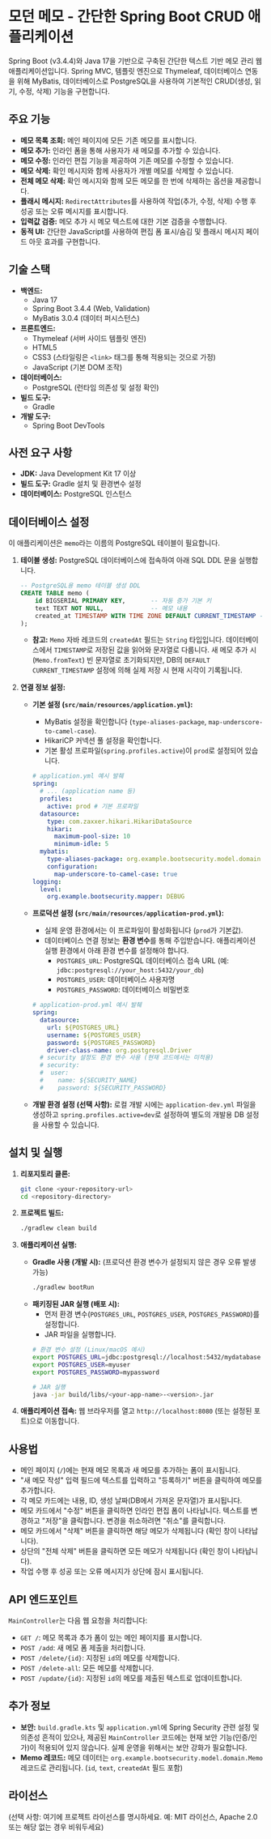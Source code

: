 # 모던 메모 - 간단한 Spring Boot CRUD 애플리케이션

Spring Boot (v3.4.4)와 Java 17을 기반으로 구축된 간단한 텍스트 기반 메모 관리 웹 애플리케이션입니다. Spring MVC, 템플릿 엔진으로 Thymeleaf, 데이터베이스 연동을 위해 MyBatis, 데이터베이스로 PostgreSQL을 사용하여 기본적인 CRUD(생성, 읽기, 수정, 삭제) 기능을 구현합니다.

## 주요 기능

* **메모 목록 조회:** 메인 페이지에 모든 기존 메모를 표시합니다.
* **메모 추가:** 인라인 폼을 통해 사용자가 새 메모를 추가할 수 있습니다.
* **메모 수정:** 인라인 편집 기능을 제공하여 기존 메모를 수정할 수 있습니다.
* **메모 삭제:** 확인 메시지와 함께 사용자가 개별 메모를 삭제할 수 있습니다.
* **전체 메모 삭제:** 확인 메시지와 함께 모든 메모를 한 번에 삭제하는 옵션을 제공합니다.
* **플래시 메시지:** `RedirectAttributes`를 사용하여 작업(추가, 수정, 삭제) 수행 후 성공 또는 오류 메시지를 표시합니다.
* **입력값 검증:** 메모 추가 시 메모 텍스트에 대한 기본 검증을 수행합니다.
* **동적 UI:** 간단한 JavaScript를 사용하여 편집 폼 표시/숨김 및 플래시 메시지 페이드 아웃 효과를 구현합니다.

## 기술 스택

* **백엔드:**
    * Java 17
    * Spring Boot 3.4.4 (Web, Validation)
    * MyBatis 3.0.4 (데이터 퍼시스턴스)
* **프론트엔드:**
    * Thymeleaf (서버 사이드 템플릿 엔진)
    * HTML5
    * CSS3 (스타일링은 `<link>` 태그를 통해 적용되는 것으로 가정)
    * JavaScript (기본 DOM 조작)
* **데이터베이스:**
    * PostgreSQL (런타임 의존성 및 설정 확인)
* **빌드 도구:**
    * Gradle
* **개발 도구:**
    * Spring Boot DevTools

## 사전 요구 사항

* **JDK:** Java Development Kit 17 이상
* **빌드 도구:** Gradle 설치 및 환경변수 설정
* **데이터베이스:** PostgreSQL 인스턴스

## 데이터베이스 설정

이 애플리케이션은 `memo`라는 이름의 PostgreSQL 테이블이 필요합니다.

1.  **테이블 생성:** PostgreSQL 데이터베이스에 접속하여 아래 SQL DDL 문을 실행합니다.

    ```sql
    -- PostgreSQL용 memo 테이블 생성 DDL
    CREATE TABLE memo (
        id BIGSERIAL PRIMARY KEY,       -- 자동 증가 기본 키
        text TEXT NOT NULL,             -- 메모 내용
        created_at TIMESTAMP WITH TIME ZONE DEFAULT CURRENT_TIMESTAMP -- 생성 타임스탬프 자동 설정 (DB에서 관리)
    );
    ```
    * **참고:** `Memo` 자바 레코드의 `createdAt` 필드는 `String` 타입입니다. 데이터베이스에서 `TIMESTAMP`로 저장된 값을 읽어와 문자열로 다룹니다. 새 메모 추가 시(`Memo.fromText`) 빈 문자열로 초기화되지만, DB의 `DEFAULT CURRENT_TIMESTAMP` 설정에 의해 실제 저장 시 현재 시각이 기록됩니다.

2.  **연결 정보 설정:**
    * **기본 설정 (`src/main/resources/application.yml`):**
        * MyBatis 설정을 확인합니다 (`type-aliases-package`, `map-underscore-to-camel-case`).
        * HikariCP 커넥션 풀 설정을 확인합니다.
        * 기본 활성 프로파일(`spring.profiles.active`)이 `prod`로 설정되어 있습니다.

        ```yaml
        # application.yml 예시 발췌
        spring:
          # ... (application name 등)
          profiles:
            active: prod # 기본 프로파일
          datasource:
            type: com.zaxxer.hikari.HikariDataSource
            hikari:
              maximum-pool-size: 10
              minimum-idle: 5
          mybatis:
            type-aliases-package: org.example.bootsecurity.model.domain
            configuration:
              map-underscore-to-camel-case: true
        logging:
          level:
            org.example.bootsecurity.mapper: DEBUG
        ```

    * **프로덕션 설정 (`src/main/resources/application-prod.yml`):**
        * 실제 운영 환경에서는 이 프로파일이 활성화됩니다 (`prod`가 기본값).
        * 데이터베이스 연결 정보는 **환경 변수**를 통해 주입받습니다. 애플리케이션 실행 환경에서 아래 환경 변수를 설정해야 합니다.
            * `POSTGRES_URL`: PostgreSQL 데이터베이스 접속 URL (예: `jdbc:postgresql://your_host:5432/your_db`)
            * `POSTGRES_USER`: 데이터베이스 사용자명
            * `POSTGRES_PASSWORD`: 데이터베이스 비밀번호

        ```yaml
        # application-prod.yml 예시 발췌
        spring:
          datasource:
            url: ${POSTGRES_URL}
            username: ${POSTGRES_USER}
            password: ${POSTGRES_PASSWORD}
            driver-class-name: org.postgresql.Driver
          # security 설정도 환경 변수 사용 (현재 코드에서는 미적용)
          # security:
          #  user:
          #    name: ${SECURITY_NAME}
          #    password: ${SECURITY_PASSWORD}
        ```

    * **개발 환경 설정 (선택 사항):** 로컬 개발 시에는 `application-dev.yml` 파일을 생성하고 `spring.profiles.active=dev`로 설정하여 별도의 개발용 DB 설정을 사용할 수 있습니다.

## 설치 및 실행

1.  **리포지토리 클론:**
    ```bash
    git clone <your-repository-url>
    cd <repository-directory>
    ```

2.  **프로젝트 빌드:**
    ```bash
    ./gradlew clean build
    ```

3.  **애플리케이션 실행:**
    * **Gradle 사용 (개발 시):** (프로덕션 환경 변수가 설정되지 않은 경우 오류 발생 가능)
        ```bash
        ./gradlew bootRun
        ```
    * **패키징된 JAR 실행 (배포 시):**
        * 먼저 환경 변수(`POSTGRES_URL`, `POSTGRES_USER`, `POSTGRES_PASSWORD`)를 설정합니다.
        * JAR 파일을 실행합니다.
        ```bash
        # 환경 변수 설정 (Linux/macOS 예시)
        export POSTGRES_URL=jdbc:postgresql://localhost:5432/mydatabase
        export POSTGRES_USER=myuser
        export POSTGRES_PASSWORD=mypassword

        # JAR 실행
        java -jar build/libs/<your-app-name>-<version>.jar
        ```

4.  **애플리케이션 접속:** 웹 브라우저를 열고 `http://localhost:8080` (또는 설정된 포트)으로 이동합니다.

## 사용법

* 메인 페이지 (`/`)에는 현재 메모 목록과 새 메모를 추가하는 폼이 표시됩니다.
* "새 메모 작성" 입력 필드에 텍스트를 입력하고 "등록하기" 버튼을 클릭하여 메모를 추가합니다.
* 각 메모 카드에는 내용, ID, 생성 날짜(DB에서 가져온 문자열)가 표시됩니다.
* 메모 카드에서 "수정" 버튼을 클릭하면 인라인 편집 폼이 나타납니다. 텍스트를 변경하고 "저장"을 클릭합니다. 변경을 취소하려면 "취소"를 클릭합니다.
* 메모 카드에서 "삭제" 버튼을 클릭하면 해당 메모가 삭제됩니다 (확인 창이 나타납니다).
* 상단의 "전체 삭제" 버튼을 클릭하면 모든 메모가 삭제됩니다 (확인 창이 나타납니다).
* 작업 수행 후 성공 또는 오류 메시지가 상단에 잠시 표시됩니다.

## API 엔드포인트

`MainController`는 다음 웹 요청을 처리합니다:

* `GET /`: 메모 목록과 추가 폼이 있는 메인 페이지를 표시합니다.
* `POST /add`: 새 메모 폼 제출을 처리합니다.
* `POST /delete/{id}`: 지정된 `id`의 메모를 삭제합니다.
* `POST /delete-all`: 모든 메모를 삭제합니다.
* `POST /update/{id}`: 지정된 `id`의 메모를 제출된 텍스트로 업데이트합니다.

## 추가 정보

* **보안:** `build.gradle.kts` 및 `application.yml`에 Spring Security 관련 설정 및 의존성 흔적이 있으나, 제공된 `MainController` 코드에는 현재 보안 기능(인증/인가)이 적용되어 있지 않습니다. 실제 운영을 위해서는 보안 강화가 필요합니다.
* **Memo 레코드:** 메모 데이터는 `org.example.bootsecurity.model.domain.Memo` 레코드로 관리됩니다. (`id`, `text`, `createdAt` 필드 포함)

## 라이선스

(선택 사항: 여기에 프로젝트 라이선스를 명시하세요. 예: MIT 라이선스, Apache 2.0 또는 해당 없는 경우 비워두세요)